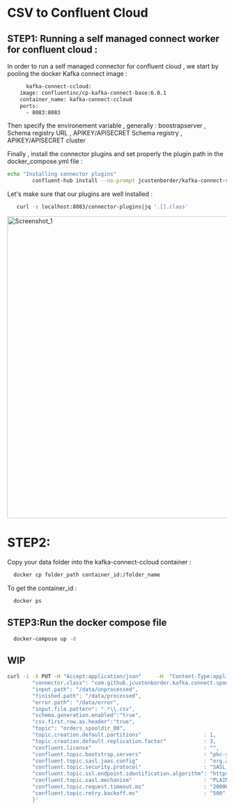 # CSV to Confluent Cloud 


## STEP1: Running a self managed connect worker for confluent cloud :

In order to run a self managed connector for confluent cloud , we start by pooling the docker Kafka connect image :
```bash 
      kafka-connect-ccloud:
    image: confluentinc/cp-kafka-connect-base:6.0.1
    container_name: kafka-connect-ccloud
    ports:
      - 8083:8083
```
Then specify the environement variable , generally : boostrapserver , Schema registry URL , APIKEY/APISECRET Schema registry , APIKEY/APISECRET cluster 

Finally , install the connector plugins and set properly the plugin path in the docker_compose.yml file :

```bash
echo "Installing connector plugins"
        confluent-hub install --no-prompt jcustenborder/kafka-connect-spooldir:2.0.64
```

Let's make sure that our plugins are well installed : 

```bash
   curl -s localhost:8083/connector-plugins|jq '.[].class'
 ```
 <img width="692" alt="Screenshot_1" src="https://user-images.githubusercontent.com/103249046/185931277-455e5830-2574-4e45-9f98-cc871c5ef367.png">
 
# STEP2:
Copy your data folder into the kafka-connect-ccloud container :

```bash
  docker cp folder_path container_id:/folder_name
 ```
To get the container_id  :

```bash
  docker ps 
```

## STEP3:Run the docker compose file 

```bash
  docker-compose up -d
```
## WIP

```bash
curl -i -X PUT -H "Accept:application/json"     -H  "Content-Type:application/json" http://localhost:8083/connectors/source-csv-spooldir-00/config     -d '{
        "connector.class": "com.github.jcustenborder.kafka.connect.spooldir.SpoolDirCsvSourceConnector",
        "input.path": "/data/unprocessed",
        "finished.path": "/data/processed",
        "error.path": "/data/error",
        "input.file.pattern": ".*\\.csv",
        "schema.generation.enabled":"true",
        "csv.first.row.as.header":"true",
        "topic": "orders_spooldir_00",
        "topic.creation.default.partitions"                    : 1,
        "topic.creation.default.replication.factor"            : 3,
        "confluent.license"                                    : "",
        "confluent.topic.bootstrap.servers"                    : "pkc-ymrq7.us-east-2.aws.confluent.cloud:9092",
        "confluent.topic.sasl.jaas.config"                     : "org.apache.kafka.common.security.plain.PlainLoginModule required username=\"$KAFKA_API_KEY\" password=\"$KAFKA_API_SECRET\";",
        "confluent.topic.security.protocol"                    : "SASL_SSL",
        "confluent.topic.ssl.endpoint.identification.algorithm": "https",
        "confluent.topic.sasl.mechanism"                       : "PLAIN",
        "confluent.topic.request.timeout.ms"                   : "20000",
        "confluent.topic.retry.backoff.ms"                     : "500"
        }'
```
